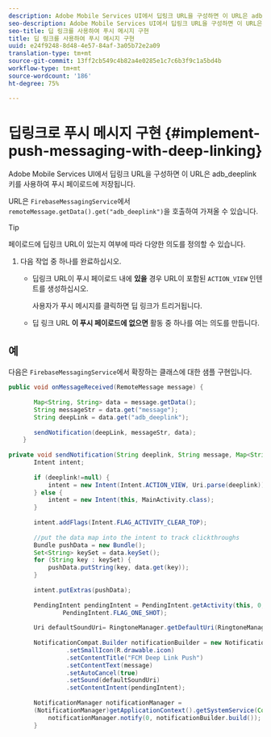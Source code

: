 ```yaml
---
description: Adobe Mobile Services UI에서 딥링크 URL을 구성하면 이 URL은 adb_deeplink 키를 사용하여 푸시 페이로드에 저장됩니다.
seo-description: Adobe Mobile Services UI에서 딥링크 URL을 구성하면 이 URL은 adb_deeplink 키를 사용하여 푸시 페이로드에 저장됩니다.
seo-title: 딥 링크를 사용하여 푸시 메시지 구현
title: 딥 링크를 사용하여 푸시 메시지 구현
uuid: e24f9248-8d48-4e57-84af-3a05b72e2a09
translation-type: tm+mt
source-git-commit: 13ff2cb549c4b82a4e0285e1c7c6b3f9c1a5bd4b
workflow-type: tm+mt
source-wordcount: '186'
ht-degree: 75%

---
```



# 딥링크로 푸시 메시지 구현 {#implement-push-messaging-with-deep-linking}

Adobe Mobile Services UI에서 딥링크 URL을 구성하면 이 URL은 adb_deeplink 키를 사용하여 푸시 페이로드에 저장됩니다.

URL은 `FirebaseMessagingService`에서 `remoteMessage.getData().get("adb_deeplink")`을 호출하여 가져올 수 있습니다.

>[!TIP]
>
>페이로드에 딥링크 URL이 있는지 여부에 따라 다양한 의도를 정의할 수 있습니다.

1. 다음 작업 중 하나를 완료하십시오.

   * 딥링크 URL이 푸시 페이로드 내에 **있을** 경우 URL이 포함된 `ACTION_VIEW` 인텐트를 생성하십시오.

      사용자가 푸시 메시지를 클릭하면 딥 링크가 트리거됩니다.

   * 딥 링크 URL **이 푸시 페이로드에 없으면** 활동 중 하나를 여는 의도를 만듭니다.

## 예

다음은 `FirebaseMessagingService`에서 확장하는 클래스에 대한 샘플 구현입니다.

```java
public void onMessageReceived(RemoteMessage message) { 
 
       Map<String, String> data = message.getData(); 
       String messageStr = data.get("message"); 
       String deepLink = data.get("adb_deeplink"); 
 
       sendNotification(deepLink, messageStr, data); 
    } 
 
private void sendNotification(String deeplink, String message, Map<String, String> data) { 
       Intent intent; 
 
       if (deeplink!=null) { 
           intent = new Intent(Intent.ACTION_VIEW, Uri.parse(deeplink)); 
       } else { 
           intent = new Intent(this, MainActivity.class); 
       } 
 
       intent.addFlags(Intent.FLAG_ACTIVITY_CLEAR_TOP); 
 
       //put the data map into the intent to track clickthroughs 
       Bundle pushData = new Bundle(); 
       Set<String> keySet = data.keySet(); 
       for (String key : keySet) { 
           pushData.putString(key, data.get(key)); 
       } 
 
       intent.putExtras(pushData); 
 
       PendingIntent pendingIntent = PendingIntent.getActivity(this, 0, intent, 
               PendingIntent.FLAG_ONE_SHOT); 
 
       Uri defaultSoundUri= RingtoneManager.getDefaultUri(RingtoneManager.TYPE_NOTIFICATION); 
 
       NotificationCompat.Builder notificationBuilder = new NotificationCompat.Builder(this) 
                .setSmallIcon(R.drawable.icon) 
                .setContentTitle("FCM Deep Link Push") 
                .setContentText(message) 
                .setAutoCancel(true) 
                .setSound(defaultSoundUri) 
                .setContentIntent(pendingIntent); 
 
       NotificationManager notificationManager =  
       (NotificationManager)getApplicationContext().getSystemService(Context.NOTIFICATION_SERVICE); 
           notificationManager.notify(0, notificationBuilder.build()); 
       } 
```
